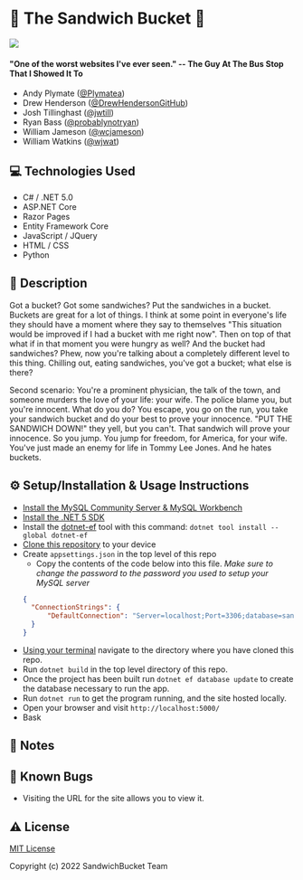 # 🥪 The Sandwich Bucket 🥪

<img src="https://i.imgur.com/ExbewZk.png" />

#### "One of the worst websites I've ever seen." -- The Guy At The Bus Stop That I Showed It To

* Andy Plymate ([@Plymatea](https://github.com/Plymatea))
* Drew Henderson ([@DrewHendersonGitHub](https://github.com/DrewHendersonGitHub))
* Josh Tillinghast ([@jwtill](https://github.com/jwtill))
* Ryan Bass ([@probablynotryan](https://github.com/probablynotryan))
* William Jameson ([@wcjameson](https://github.com/wcjameson))
* William Watkins ([@wjwat](https://github.com/wjwat))

## :computer: Technologies Used

* C# / .NET 5.0
* ASP.NET Core
* Razor Pages
* Entity Framework Core
* JavaScript / JQuery
* HTML / CSS
* Python

## :memo: Description

Got a bucket? Got some sandwiches? Put the sandwiches in a bucket. Buckets are great for a lot of things. I think at some point in everyone's life they should have a moment where they say to themselves "This situation would be improved if I had a bucket with me right now". Then on top of that what if in that moment you were hungry as well? And the bucket had sandwiches? Phew, now you're talking about a completely different level to this thing. Chilling out, eating sandwiches, you've got a bucket; what else is there?

Second scenario: You're a prominent physician, the talk of the town, and someone murders the love of your life: your wife. The police blame you, but you're innocent. What do you do? You escape, you go on the run, you take your sandwich bucket and do your best to prove your innocence. "PUT THE SANDWICH DOWN!" they yell, but you can't. That sandwich will prove your innocence. So you jump. You jump for freedom, for America, for your wife. You've just made an enemy for life in Tommy Lee Jones. And he hates buckets.

## :gear: Setup/Installation & Usage Instructions

- [Install the MySQL Community Server & MySQL Workbench](https://dev.mysql.com/downloads/mysql/)
- [Install the .NET 5 SDK](https://www.learnhowtoprogram.com/c-and-net/getting-started-with-c/installing-c-and-net)
- Install the [dotnet-ef](https://docs.microsoft.com/en-us/ef/core/cli/dotnet) tool with this command: `dotnet tool install --global dotnet-ef`
- [Clone this
  repository](https://docs.github.com/en/repositories/creating-and-managing-repositories/cloning-a-repository)
  to your device
- Create `appsettings.json` in the top level of this repo
  - Copy the contents of the code below into this file. *Make sure to change the password to the password you used to setup your MySQL server*
  ```JSON
  {
    "ConnectionStrings": {
        "DefaultConnection": "Server=localhost;Port=3306;database=sandwich_bucket;uid=root;pwd=<PASSWORD>;"
    }
  }
  ```
- [Using your
  terminal](https://www.freecodecamp.org/news/how-you-can-be-more-productive-right-now-using-bash-29a976fb1ab4/)
  navigate to the directory where you have cloned this repo.
- Run `dotnet build` in the top level directory of this repo.
- Once the project has been built run `dotnet ef database update` to create the database necessary to run the app.
- Run `dotnet run` to get the program running, and the site hosted locally.
- Open your browser and visit `http://localhost:5000/`
- Bask

## :page_facing_up: Notes

## :lady_beetle: Known Bugs

- Visiting the URL for the site allows you to view it.

## :warning: License

[MIT License](https://opensource.org/licenses/MIT)

Copyright (c) 2022 SandwichBucket Team